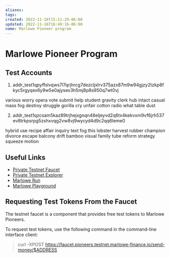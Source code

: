 ```yaml
---
aliases: 
tags: 
created: 2022-11-16T15:11:29-06:00
updated: 2022-11-16T16:49:16-06:00
name: Marlowe Pioneer program
---
```

# Marlowe Pioneer Program

## Test Accounts

1. addr_test1qpyffslvqws7l7qrjhrcg7dezcljxlrv375azx87m9w94gjzy2tzkp8fkyc5rgyqex6y9w5e0ajysex3h5mj8p8s950q7wt0vj

various worry opera vote submit help student gravity clerk hub intact casual mass fog destroy struggle gorilla cry unfair cotton radio what table dust

2. addr_test1qzcsam5kaz89trjhejxgnqn48eljeyvd2q6tx4kekvxm9vf6jrh537ev8trkpsrpg5zshxvqg2vw8vj9wycyd4d9c2qq6leme0

hybrid use recipe affair inquiry text fog this lobster harvest rubber
champion divorce escape balcony drift bamboo visual family tube
reform strategy squeeze motion

## Useful Links

- [Private Testnet Faucet](https://faucet.pioneers.testnet.marlowe-finance.io/)
- [Private Testnet Explorer](https://explorer.pioneers.testnet.marlowe-finance.io/)
- [Marlowe Run](http://marlowe-run-marlowe-pioneers.plutus.aws.iohkdev.io/)
- [Marlowe Playground](https://marlowe-playground-staging.plutus.aws.iohkdev.io/)

## Requesting Test Tokens From the Faucet

The testnet faucet is a component that provides free test tokens to Marlowe Pioneers.

To request test tokens, use the following command in the command-line interface client:

> curl -XPOST https://faucet.pioneers.testnet.marlowe-finance.io/send-money/$ADDRESS
